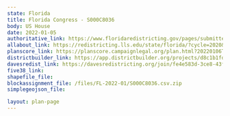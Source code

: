 ```yaml
---
state: Florida
title: Florida Congress - S000C8036
body: US House
date: 2022-01-05
authoritative_link: https://www.floridaredistricting.gov/pages/submitted-plans
allabout_link: https://redistricting.lls.edu/state/florida/?cycle=2020&level=Congress&startdate=
planscore_link: https://planscore.campaignlegal.org/plan.html?20220106T142329.455182660Z
districtbuilder_link: https://app.districtbuilder.org/projects/d8c1b1fd-c00f-49b9-94e7-8d6212acf580
davesredist_link: https://davesredistricting.org/join/fe4e583d-3ce8-43f2-bd6b-853702ecc6b3
five38_link:
shapefile_file:
blockassignment_file: /files/FL-2022-01/S000C8036.csv.zip
simplegeojson_file:

layout: plan-page
---
```

